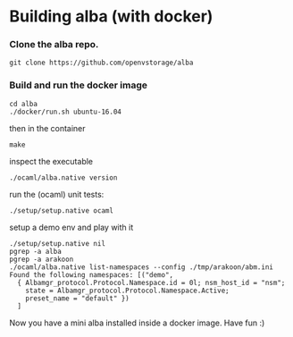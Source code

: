 # Building alba (with docker)

### Clone the alba repo.

```
git clone https://github.com/openvstorage/alba
```

### Build and run the docker image

```
cd alba
./docker/run.sh ubuntu-16.04
```

then in the container

```
make
```

inspect the executable
```
./ocaml/alba.native version
```

run the (ocaml) unit tests:
```
./setup/setup.native ocaml
```

setup a demo env and play with it
```
./setup/setup.native nil
pgrep -a alba
pgrep -a arakoon
./ocaml/alba.native list-namespaces --config ./tmp/arakoon/abm.ini
Found the following namespaces: [("demo",
  { Albamgr_protocol.Protocol.Namespace.id = 0l; nsm_host_id = "nsm";
    state = Albamgr_protocol.Protocol.Namespace.Active;
    preset_name = "default" })
  ]
```

Now you have a mini alba installed inside a docker image. Have fun :)
